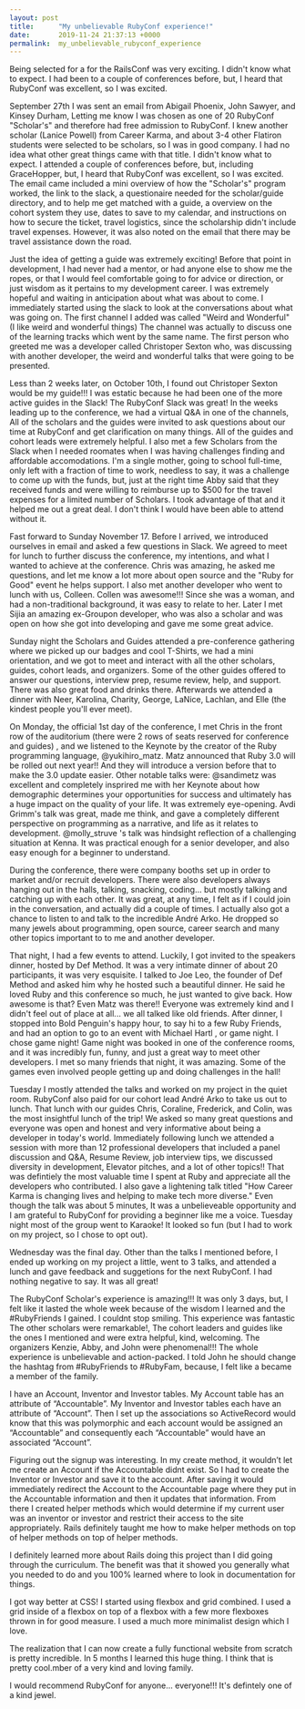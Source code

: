 ```yaml
---
layout: post
title:      "My unbelievable RubyConf experience!"
date:       2019-11-24 21:37:13 +0000
permalink:  my_unbelievable_rubyconf_experience
---
```



Being selected for a for the RailsConf was very exciting.  I didn't know what to expect.  I had been to a couple of conferences before, but, I heard that RubyConf was excellent, so I was excited. 

September 27th I was sent an email from Abigail Phoenix, John Sawyer, and Kinsey Durham,  Letting me know I was chosen as one of 20 RubyConf "Scholar's" and therefore had free admission to RubyConf.  I knew another scholar (Lanice Powell) from Career Karma, and about 3-4 other Flatiron students were selected to be scholars, so I was in good company.   I had no idea what other great things came with that title.    I didn't know what to expect.  I attended a couple of conferences before, but, including GraceHopper, but, I heard that RubyConf was excellent, so I was excited.  The email came included a mini overview of how the "Scholar's" program worked, the link to the slack, a questionaire needed for the scholar/guide directory, and to help me get matched with a guide, a overview on the cohort system they use, dates to save to my calendar, and instructions on how to secure the ticket, travel logistics, since the scholarship didn't include travel expenses.  However, it was also noted on the email that there may be travel assistance down the road.

Just the idea of getting a guide was extremely exciting!  Before that point in development, I had never had a mentor, or had anyone else to show me the ropes, or that I would feel comfortable going to for advice or direction, or just wisdom as it pertains to my development career.   I was extremely hopeful and waiting in anticipation about what was about to come.   I immediately started using the slack to look at the conversations about what was going on.  The first channel I added was called "Weird and Wonderful" (I like weird and wonderful things)  The channel was actually  to discuss one of the learning tracks which went by the same name.  The first person who greeted me  was a developer called Christoper Sexton who, was discussing with another developer, the weird and wonderful talks that were going to be presented.  

Less than 2 weeks later, on October 10th, I found out Christoper Sexton would be my guide!!! I was estatic because he had been one of the more active guides in the Slack!  The RubyConf Slack was great!  In the weeks leading up to the conference, we had a virtual Q&A in one of the channels,  All of the scholars and the guides were invited to ask questions about our time at RubyConf and get clarification on many things.  All of the guides and cohort leads were extremely helpful.  I also met a few Scholars from the Slack when I needed roomates when I was having challenges finding and affordable accomodations.  I'm a single mother,  going to school full-time, only left with a fraction of time to work, needless to say, it was a challenge to come up with the funds, but, just at the right time Abby said that they received funds and were willing to reimburse up to $500 for the travel expenses for a limited number of Scholars.   I took advantage of that and it helped me out a great deal.  I don't think I would have been able to attend without it. 

Fast forward to  Sunday November 17.  Before I arrived, we introduced ourselves in email and asked a few questions in Slack.  We agreed to meet for lunch to further discuss the conference, my intentions, and what I wanted to achieve at the conference.   Chris was amazing, he asked me questions, and let me know a lot more about open source and the "Ruby for Good" event he helps support.   I also met another developer who went to lunch with us, Colleen.  Collen was awesome!!! Since she was a woman, and had  a non-traditional background, it was easy to relate to her.  Later I met Sijia an amazing ex-Groupon developer, who was also a scholar and was open on how she got into developing and gave me some great advice. 

Sunday night the Scholars and Guides attended a pre-conference gathering where we picked up our badges and cool T-Shirts, we had a mini orientation, and we got to meet and interact with all the other scholars, guides, cohort leads, and organizers.  Some of the other guides offered to answer our questions, interview prep, resume review, help, and support.   There was also great food and drinks there.  Afterwards we attended a dinner with Neer, Karolina, Charity, George, LaNice, Lachlan, and Elle (the kindest people you'll ever meet). 

On Monday,  the official 1st day of the conference, I met Chris in the front row of the auditorium (there were 2 rows of seats reserved for conference and guides) , and we listened to the Keynote by the creator of the Ruby programming language, @yukihiro_matz.  Matz announced that Ruby 3.0 will be rolled out next year!!  And they will introduce a version before that to make the 3.0 update easier.   Other notable talks were: @sandimetz was excellent and completely insprired me with her Keynote about how demographic determines your opportunities for success and  ultimately has a huge impact on  the quality of your life.   It was extremely eye-opening.   Avdi Grimm's talk was great, made me think, and gave a completely different perspective on programming as a narrative, and life as it relates to development. @molly_struve 's  talk was hindsight reflection of a challenging situation at Kenna.  It was practical enough for a senior developer, and  also easy enough for a beginner to understand.

During the conference, there were company booths set up in order to market and/or recruit developers.  There were also developers always hanging out in the halls, talking, snacking, coding... but mostly talking and catching up with each other.  It was great, at any time, I felt as if I could join in the conversation, and actually did a couple of times.  I actually also got a chance to listen to and talk to the incredible André Arko.   He dropped so many jewels about programming, open source, career search and many other topics important to to me and another developer. 

That night, I had a few events to attend.  Luckily, I got invited to the speakers dinner, hosted  by Def Method.  It was a very intimate dinner of about 20 participants, it was very esquisite.  I talked to Joe Leo, the founder of Def Method and asked him why he hosted such a beautiful dinner.  He said he loved Ruby and this conference so much, he just wanted to give back.  How awesome is that? Even Matz was there!!  Everyone was extremely kind and I didn't feel out of place at all... we all talked like old friends.   After dinner, I stopped into Bold Penguin's happy hour, to say hi to a few Ruby Friends, and had an option to go to an event with Michael Hartl , or game night.  I chose game night!  Game night was booked in one of the conference rooms, and it was incredibly fun, funny, and just a great way to meet other developers.  I met so many friends that night, it was amazing.  Some of the games even involved people getting up and doing challenges in the hall!  

Tuesday I mostly attended the talks and worked on my project in the quiet room.  RubyConf also paid for our cohort lead André Arko to take us out to lunch.  That lunch with our guides Chris, Coraline, Frederick, and Colin, was the most insightful lunch of the trip!  We asked so many great questions and everyone was open and honest and very informative about being a developer in today's world. Immediately following lunch we attended a session with more than 12 professional developers that included a panel discussion and Q&A, Resume Review, job interview tips, we discussed diversity in development, Elevator pitches, and a lot of other topics!!  That was defintiely the most valuable time I spent at Ruby and appreciate all the developers who contributed.  I also gave a lightening talk titled "How Career Karma is changing lives and helping to make tech more diverse."  Even though the talk was about 5 minutes, It was a unbelieveable opportunity and I am grateful to RubyConf for providing a beginner like me a voice.  Tuesday night most of the group went to Karaoke!  It looked so fun (but I had to work on my project, so I chose to opt out).

Wednesday was the final day.  Other than the talks I mentioned before, I ended up working on my project a little, went to 3 talks, and attended a lunch and gave feedback and suggetions for the next RubyConf.  I had nothing negative to say.  It was all great!

The RubyConf Scholar's experience is amazing!!!  It was only 3 days, but, I felt like it lasted the whole week because of the wisdom I learned and the #RubyFriends I gained.   I couldnt stop smiling.  This experience was fantastic  The other scholars were remarkable!, The cohort leaders and guides like the ones I mentioned and were extra helpful, kind, welcoming.  The organizers Kenzie, Abby, and John were phenomenal!!!   The whole experience is unbelievable and action-packed.  I told John he should change the hashtag from #RubyFriends to #RubyFam, because, I felt like a became a member of the family.

I have an Account, Inventor and Investor tables. My Account table has an attribute of “Accountable”. My Inventor and Investor tables each have an attribute of “Account”. Then I set up the associations so ActiveRecord would know that this was polymorphic and each account would be assigned an “Accountable” and consequently each “Accountable” would have an associated “Account”.

Figuring out the signup was interesting. In my create method, it wouldn’t let me create an Account if the Accountable didnt exist. So I had to create the Inventor or Investor and save it to the account. After saving it would immediately redirect the Account to the Accountable page where they put in the Accountable information and then it updates that information. From there I created helper methods which would determine if my current user was an inventor or investor and restrict their access to the site appropriately. Rails definitely taught me how to make helper methods on top of helper methods on top of helper methods.

I definitely learned more about Rails doing this project than I did going through the curriculum. The benefit was that it showed you generally what you needed to do and you 100% learned where to look in documentation for things.

I got way better at CSS! I started using flexbox and grid combined. I used a grid inside of a flexbox on top of a flexbox with a few more flexboxes thrown in for good measure. I used a much more minimalist design which I love.

The realization that I can now create a fully functional website from scratch is pretty incredible. In 5 months I learned this huge thing. I think that is pretty cool.mber of a very kind and loving family. 

I would recommend RubyConf for anyone... everyone!!!  It's defintely one of a kind jewel.


